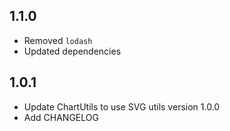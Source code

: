 ## 1.1.0
* Removed `lodash`
* Updated dependencies

## 1.0.1
* Update ChartUtils to use SVG utils version 1.0.0
* Add CHANGELOG